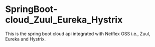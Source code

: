 # SpringBoot-cloud_Zuul_Eureka_Hystrix
This is the spring  boot cloud api integrated with Netflex OSS i.e., Zuul, Eureka and Hystrix.
